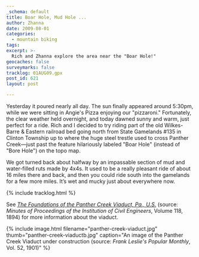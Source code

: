 ```yaml
---
_schema: default
title: Boar Hole, Mud Hole ...
author: Zhanna
date: 2009-08-01
categories:
  - mountain biking
tags:
excerpt: >- 
  Rich and Zhanna explore the area near the "Boar Hole!"
geocaches: false
surveymarks: false
tracklog: 01AUG09.gpx
post_id: 621
layout: post            

---
```


Yesterday it poured nearly all day.  The sun finally appeared around 5:30pm, while we were sitting in Angie's Pizza enjoying our "pizzaroni."  Fortunately, the clear weather held overnight, and today dawned sunny and warm, just perfect for a ride.  Rich and I decided to try riding part of the old Wilkes-Barre & Eastern railroad bed going north from State Gamelands #135 in Clinton Township up to where the huge steel trestle used to cross Panther Creek—just past the feature hilariously labeled "Boar Hole" (instead of "Bore Hole") on the topo map.  

We got turned back about halfway by an impassable section of mud and water-filled ruts made by 4x4s.  It used to be a really pleasant ride of about 16 miles there and back, and then you could ride south into the gamelands for a few more miles.  It’s wet and mucky just about everywhere now.

{% include tracklog.html %}

See _[The Foundations of the Panther Creek Viaduct, Pa., U.S.](/assets/docs/foundations-of-panther-creek-viaduct.pdf)_ (source: <i>Minutes of Proceedings of the Institution of Civil Engineers</i>, Volume 118, 1894) for more information about the viaduct.

{% include image.html filename="panther-creek-viaduct.jpg" thumb="panther-creek-viaductb.jpg" caption="An image of the Panther Creek Viaduct under construction (source: <i>Frank Leslie's Popular Monthly</i>, Vol. 52, 1901)" %}



